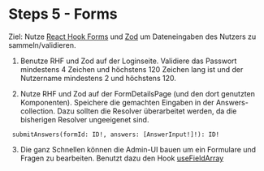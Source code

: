 # Steps 5 - Forms

Ziel: Nutze [React Hook Forms](https://react-hook-form.com/get-started) und [Zod](https://zod.dev/?id=basic-usage) um Dateneingaben des Nutzers zu sammeln/validieren.

1. Benutze RHF und Zod auf der Loginseite. Validiere das Passwort mindestens 4 Zeichen und höchstens 120 Zeichen lang ist und der Nutzername mindestens 2 und höchstens 120.

2) Nutze RHF und Zod auf der FormDetailsPage (und den dort genutzten Komponenten). Speichere die gemachten Eingaben in der Answers-collection. Dazu sollten die Resolver überarbeitet werden, da die bisherigen Resolver ungeeigenet sind.

```
 submitAnswers(formId: ID!, answers: [AnswerInput!]!): ID!
```

3. Die ganz Schnellen können die Admin-UI bauen um ein Formulare und Fragen zu bearbeiten. Benutzt dazu den Hook [useFieldArray](https://react-hook-form.com/docs/usefieldarray)
